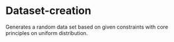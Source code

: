 # Dataset-creation
Generates a random data set based on given constraints with core principles on uniform distribution. 
